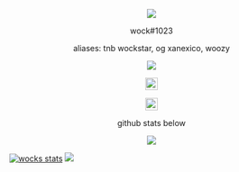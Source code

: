 <p align="center">  
<img src="https://cdn.discordapp.com/attachments/957091144133652480/959281702671372399/roses.gif">
</p>

<p align="center">
wock#1023
  </p>
  
<p align="center">
aliases: tnb wockstar, og xanexico, woozy
  </p>
<p align="center">
  <img src="https://discord.c99.nl/widget/theme-5/785063723982520321.png">
  </p>
<p align="center">
<a href="https://discord.gg/barclays">
  <img align="center" alt="cord server" width="22px" src="https://raw.githubusercontent.com/peterthehan/peterthehan/master/assets/discord.svg" />
</a>
<p align="center">
<a href="https://www.wock.ml">
  <img align="center" alt="Abhishek's LinkedIN" width="22px" src="https://cdn.discordapp.com/attachments/946621309574590524/959287929438613514/geng.gif" />
</a>
<p align="center">
    github stats below
    </p>
    
<p align="center">  
<img src="https://komarev.com/ghpvc/?username=doindrugseveryday&color=grey">
</p>

[![wocks stats](https://github-readme-stats.vercel.app/api?username=doindrugseveryday)](https://github.com/doindrugseveryday/github-readme-stats)
![](https://github.com//github-stats/blob/master/generated/languages.svg)

